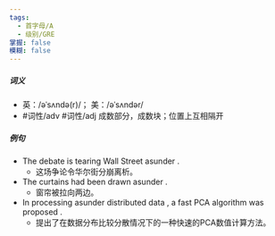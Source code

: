 ```yaml
---
tags:
  - 首字母/A
  - 级别/GRE
掌握: false
模糊: false
---
```

##### 词义
- 英：/əˈsʌndə(r)/； 美：/əˈsʌndər/
- #词性/adv #词性/adj  成数部分，成数块；位置上互相隔开
##### 例句
- The debate is tearing Wall Street asunder .
	- 这场争论令华尔街分崩离析。
- The curtains had been drawn asunder .
	- 窗帘被拉向两边。
- In processing asunder distributed data , a fast PCA algorithm was proposed .
	- 提出了在数据分布比较分散情况下的一种快速的PCA数值计算方法。
